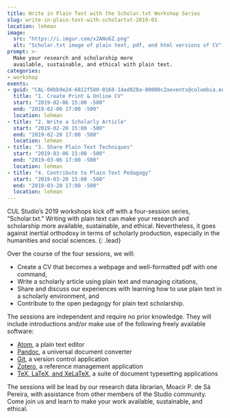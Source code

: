 ```yaml
---
title: Write in Plain Text with the Scholar.txt Workshop Series
slug: write-in-plain-text-with-scholartxt-2019-01
location: lehman
image:
  src: "https://i.imgur.com/x2ANo6Z.png"
  alt: "Scholar.txt image of plain text, pdf, and html versions of CV"
prompt: >-
  Make your research and scholarship more
  available, sustainable, and ethical with plain text.
categories:
- workshop
events:
- guid: "CAL-00bb9e24-6812f580-0168-14ad028a-00000c2aevents@columbia.edu"
  title: "1. Create Print & Online CV"
  start: "2019-02-06 15:00 -500"
  end: "2019-02-06 17:00 -500"
  location: lehman
- title: "2. Write a Scholarly Article"
  start: "2019-02-20 15:00 -500"
  end: "2019-02-20 17:00 -500"
  location: lehman
- title: "3. Share Plain Text Techniques"
  start: "2019-03-06 15:00 -500"
  end: "2019-03-06 17:00 -500"
  location: lehman
- title: "4. Contribute to Plain Text Pedagogy"
  start: "2019-03-20 15:00 -500"
  end: "2019-03-20 17:00 -500"
  location: lehman
---
```


CUL Studio’s 2019 workshops kick off with a four-session series,
“Scholar.txt.” Writing with plain text can make your research and scholarship
more available, sustainable, and ethical. Nevertheless, it goes against
inertial orthodoxy in terms of scholarly production, especially in the
humanities and social sciences.
{: .lead}

Over the course of the four sessions, we will:

* Create a CV that becomes a webpage and well-formatted pdf with one command,
* Write a scholarly article using plain text and managing citations,
* Share and discuss our experiences with learning how to use plain text in a
  scholarly environment, and
* Contribute to the open pedagogy for plain text scholarship.

The sessions are independent and require no prior knowledge. They will include
introductions and/or make use of the following freely available software:

* [Atom](http://atom.io), a plain text editor
* [Pandoc](http://pandoc.org), a universal document converter
* [Git](http://git-scm.com), a version control application
* [Zotero](http://zotero.org), a reference management application
* [TeX, LaTeX, and XeLaTeX](http://ctan.org), a suite of document typesetting
applications

The sessions will be lead by our research data librarian, Moacir P. de Sá
Pereira, with assistance from other members of the Studio community. Come join
us and learn to make your work available, sustainable, and ethical.


